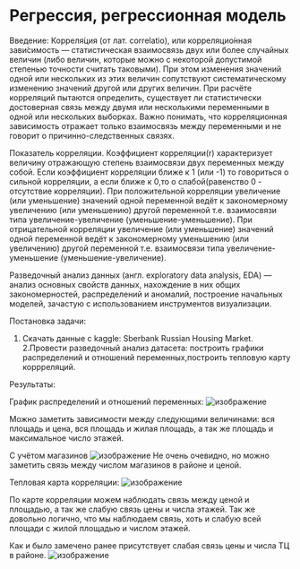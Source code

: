 # Регрессия, регрессионная модель

Введение:
Корреля́ция (от лат. correlatio), или корреляцио́нная зави́симость — статистическая взаимосвязь двух или более случайных величин 
(либо величин, которые можно с некоторой допустимой степенью точности считать таковыми). При этом изменения значений одной или нескольких 
из этих величин сопутствуют систематическому изменению значений другой или других величин.
При расчёте корреляций пытаются определить, существует ли статистически достоверная связь между двумя или несколькими переменными в одной или нескольких выборках.
Важно понимать, что корреляционная зависимость отражает только взаимосвязь между переменными и не говорит о причинно-следственных связях.

Показатель корреляции. Коэффициент корреляции(r) характеризует величину отражающую степень взаимосвязи двух переменных между собой.
Если коэффициент корреляции ближе к 1 (или -1) то говориться о сильной корреляции, а если ближе к 0,то о слабой(равенство 0 - отсутствие корреляции). 
При положительной корреляции увеличение (или уменьшение) значений одной переменной ведёт к закономерному увеличению (или уменьшению) другой переменной 
т.е. взаимосвязи типа увеличение-увеличение (уменьшение-уменьшение).
При отрицательной корреляции увеличение (или уменьшение) значений одной переменной ведёт к закономерному уменьшению (или увеличению) другой переменной 
т.е. взаимосвязи типа увеличение-уменьшение (уменьшение-увеличение).

Разведочный анализ данных (англ. exploratory data analysis, EDA) — анализ основных свойств данных, нахождение в них общих закономерностей, 
распределений и аномалий, построение начальных моделей, зачастую с использованием инструментов визуализации.

Постановка задачи:
1. Скачать данные с kaggle: Sberbank Russian Housing Market.
2.Провести разведочный анализ датасета: построить графики распределений и отношений переменных,построить тепловую карту коррреляций.

Результаты:

График распределений и отношений переменных:
![изображение](https://user-images.githubusercontent.com/46747544/152304086-845ae6a4-929d-4536-8a3f-b4fb6f8fc6b2.png)


Можно заметить зависимости между следующими величинами: вся площадь и цена, вся площадь и жилая площадь,
а так же площадь и максимальное число этажей.

С учётом магазинов
![изображение](https://user-images.githubusercontent.com/46747544/152304108-21ddc9cf-41ac-45d9-9131-e0c049a916fc.png)
Не очень очевидно, но можно заметить связь между числом магазинов в районе и ценой.

Тепловая карта корреляции:
![изображение](https://user-images.githubusercontent.com/46747544/152304128-988d6abb-11a4-48aa-80c9-b833f6b62400.png)

По карте корреляции можем наблюдать связь между ценой и площадью, а так же слабую связь цены и числа этажей.
Так же довольно логично, что мы наблюдаем связь, хоть и слабую всей площади с жилой площадью и числом этажей.

Как и было замечено ранее присутствует слабая связь цены и числа ТЦ в районе. 
![изображение](https://user-images.githubusercontent.com/46747544/152304162-0bb843ec-67b9-4640-bd5f-7075a33777b5.png)
